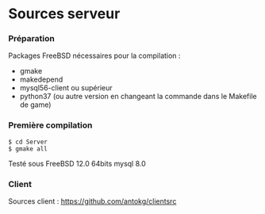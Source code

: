 # Sources serveur

### Préparation

Packages FreeBSD nécessaires pour la compilation :

* gmake
* makedepend
* mysql56-client ou supérieur
* python37 (ou autre version en changeant la commande dans le Makefile de game)

### Première compilation

```
$ cd Server
$ gmake all
```

Testé sous FreeBSD 12.0 64bits mysql 8.0

### Client

Sources client : https://github.com/antokg/clientsrc

